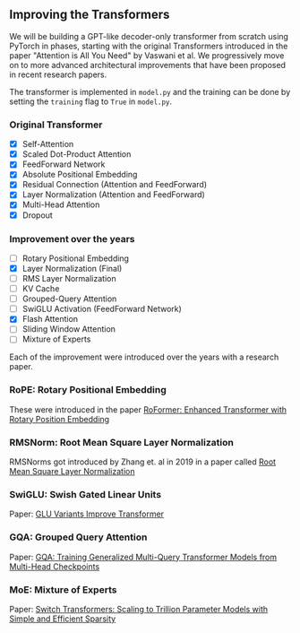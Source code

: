 ## Improving the Transformers

We will be building a GPT-like decoder-only transformer from scratch using PyTorch in phases, starting with the original Transformers introduced in the paper "Attention is All You Need" by Vaswani et al. We progressively move on to more advanced architectural improvements that have been proposed in recent research papers.

The transformer is implemented in `model.py` and the training can be done by setting the `training` flag to `True` in `model.py`.

### Original Transformer

- [x] Self-Attention
- [x] Scaled Dot-Product Attention
- [x] FeedForward Network
- [x] Absolute Positional Embedding
- [x] Residual Connection (Attention and FeedForward)
- [x] Layer Normalization (Attention and FeedForward)
- [x] Multi-Head Attention
- [x] Dropout

### Improvement over the years

- [ ] Rotary Positional Embedding
- [x] Layer Normalization (Final)
- [ ] RMS Layer Normalization
- [ ] KV Cache
- [ ] Grouped-Query Attention
- [ ] SwiGLU Activation (FeedForward Network)
- [x] Flash Attention
- [ ] Sliding Window Attention
- [ ] Mixture of Experts

Each of the improvement were introduced over the years with a research paper.

### RoPE: Rotary Positional Embedding
These were introduced in the paper [RoFormer: Enhanced Transformer with Rotary Position Embedding](https://arxiv.org/abs/2104.09864)

### RMSNorm: Root Mean Square Layer Normalization
RMSNorms got introduced by Zhang et. al in 2019 in a paper called [Root Mean Square Layer Normalization](https://arxiv.org/abs/1910.07467)

### SwiGLU: Swish Gated Linear Units
Paper: [GLU Variants Improve Transformer](https://arxiv.org/abs/2002.05202)

### GQA: Grouped Query Attention
Paper: [GQA: Training Generalized Multi-Query Transformer Models from Multi-Head Checkpoints](https://arxiv.org/abs/2305.13245)

### MoE: Mixture of Experts
Paper: [Switch Transformers: Scaling to Trillion Parameter Models with Simple and Efficient Sparsity](https://arxiv.org/abs/2101.03961)

